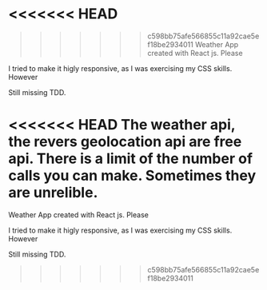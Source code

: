 <<<<<<< HEAD
=======

>>>>>>> c598bb75afe566855c11a92cae5ef18be2934011
Weather App created with React js. Please

I tried to make it higly responsive, as I was exercising my CSS skills. However

Still missing TDD.

<<<<<<< HEAD
The weather api, the revers geolocation api are free api. There is a limit of the number of calls you can make. Sometimes they are unrelible.
=======


Weather App created with React js. Please

I tried to make it higly responsive, as I was exercising my CSS skills. However

Still missing TDD.


>>>>>>> c598bb75afe566855c11a92cae5ef18be2934011
